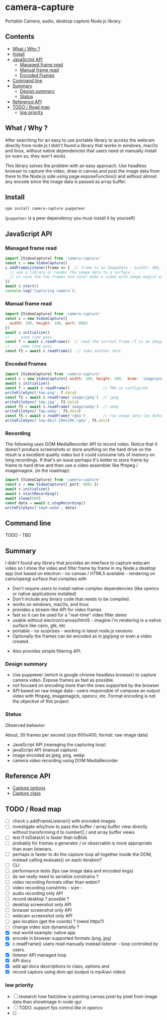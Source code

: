 # camera-capture

Portable Camera, audio, desktop capture Node.js library. 

## Contents

<!-- toc -->

- [What / Why ?](#what--why-)
- [Install](#install)
- [JavaScript API](#javascript-api)
  * [Managed frame read](#managed-frame-read)
  * [Manual frame read](#manual-frame-read)
  * [Encoded Frames](#encoded-frames)
- [Command line](#command-line)
- [Summary](#summary)
  * [Design summary](#design-summary)
  * [Status](#status)
- [Reference API](#reference-api)
- [TODO / Road map](#todo--road-map)
  * [low priority](#low-priority)

<!-- tocstop -->

## What / Why ?

After searching for an easy to use portable library to access the webcam directly from node.js I didn't found a library that works in windows, macOs and linux, without native dependencies that users need ot manually install (or even so, they won't work). 

This library solves the problem with an easy approach. Use headless browser to capture the video,  draw in canvas and post the image data from there to the Node.js side using page.exposeFunction() and without almost any encode since the image data is passed as array buffer. 
 
## Install

```sh
npm install camera-capture puppeteer
```

(`puppeteer` is a peer dependency you must install it by yourself)

## JavaScript API

### Managed frame read

```js
import {VideoCapture} from 'camera-capture'
const c = new VideoCapture()
c.addFrameListener(frame => {  // frame is an ImageData : {width: 480, height: 360, data: UIntArray}
  // use a library or render the image data to a surface... - 
  // or save the raw frames and later make a video with image-magick or ffmpeg
})
await c.start()
console.log('Capturing camera');
```

### Manual frame read

```js
import {VideoCapture} from 'camera-capture'
const c = new VideoCapture({
  width: 100, height: 100, port: 8083
})
await c.initialize()
// ... some time pass
const f = await c.readFrame()  // read the current frame (f is an ImageData)
// ... some time pass
const f2 = await c.readFrame()  // take another shot
```

### Encoded Frames

```js
import {VideoCapture} from 'camera-capture'
const c = new VideoCapture({ width: 200, height: 200,  mime: 'image/png'})
await c.initialize()
const f = await c.readFrame()               // PNG as configured
writeFileSync('tmp.png', f.data)
const f2 = await c.readFrame('image/jpeg')  // jpeg
writeFileSync('tmp.jpg', f2.data)
const f3 = await c.readFrame('image/webp')  // webp
writeFileSync('tmp.webp', f3.data)
const f5 = await c.readFrame('rgba')        // raw image data (as default)
writeFileSync('tmp-8bit-200x200.rgba', f5.data)
```

### Recording
The following uses DOM MediaRecorder API to record video. Notice that it doesn't produce screenshots or store anything on the hard drive so the result is a excellent quality video but it could consume lots of memory on long recordings. If that's an issue perhaps it's better to store frame by frame to hard drive and then use a video assembler like ffmpeg / imagemagick. (in the roadmap):

```ts
import {VideoCapture} from 'camera-capture'
const c = new VideoCapture({ port: 8082 })
await c.initialize()
await c.startRecording()
await sleep(500)
const data = await c.stopRecording()
writeFileSync('tmp6.webm', data)
```
## Command line

TODO - TBD

## Summary

I didn't found any library that provides an interface to capture webcam video so I show the video and filter frame by frame in my Node.s desktop app (not based on electron - no canvas / HTML5 available - rendering on cairo/opengl surface that complies with

 * Don't require users to install native complex dependencies (like opencv or native applications installed)
 * Don't include any binary code that needs to be compiled. 
 * works on windows, macOs, and linux
 * provides a stream-like API for video frames
 * fast so it can be used for a "real-time" video filter demo
 * usable without electron/canvas/html5 - imagine I'm rendering in a native surface like cairo, gtk, etc
 * portable - no surprises - working in latest node.js versions
 * Optionally the frames can be encoded as in jpg/png or even a video created . 
 + Also provides simple filtering API.

### Design summary

 * Use puppeteer (which is google chrome headless browser) to capture camera video. Expose frames as fast as possible. 
 * not focused on encoding more than the ones supported by the browser
 * API based on raw image data - users responsible of compose an output video with ffmpeg, imagemagick, opencv, etc. Format encoding is not the objective of this project

### Status
 
Observed behavior: 

About, 30 frames per second (size  600x400, format: raw image data)

 * JavaScript API (managing the capturing loop)
 * javaScript API (manual capture) 
 * image encoded as jpeg, png, webp 
 * camera video recording using DOM MediaRecorder
## Reference API

* [Capture options](https://github.com/cancerberoSgx/camera-capture/blob/master/docs/interfaces/_capture_.captureoptions.md)
* [Capture class](https://github.com/cancerberoSgx/camera-capture/blob/master/docs/modules/_capture_.md)
 
## TODO / Road map
- [ ] check c.addFrameListener() with encoded images
- [ ] investigate why/how to pass the buffer / array buffer view  directly without transforming it to number[] / and array buffer views
- [ ] test if toDataUrl is faster than toBlob
- [ ] probably for frames a generator / or observable is more appropriate than even listeners.
- [ ] perhaps is faster to do the capture loop all together inside the DOM, instead calling evaluate() on each iteration?
- [ ] CLI
- [ ] performance tests (fps raw image data and encoded imgs)
- [ ] do we really need to serialize constrains ? 
- [ ] video recording formats other than webm?
- [ ] video recording constrints - size - 
- [ ] audio recording only API
- [ ] record desktop ? possible ?
- [ ] desktop screenshot only API
- [ ] browser screenshot only API
- [ ] webcam screenshot only API
- [ ] geo location (get the coords) ? (need https?)
- [ ] change video size dynamically ?
- [x] real world example: native app
- [x] encode in browser supported formats (png, jpg)
- [x] c.readFrame() users read manually instead listener - loop controlled by users.
- [x] listener API managed  loop
- [x] API docs
- [x] add api docs descriptions to class, options and
- [x] record capture using dom api (output is mp4/avi video)

### low priority
- [ ] research how fast/slow is painting canvas pixel by pixel from image data than showImage in node-gui
- [ ] TODO: support fps control like in opencv
- [ ]